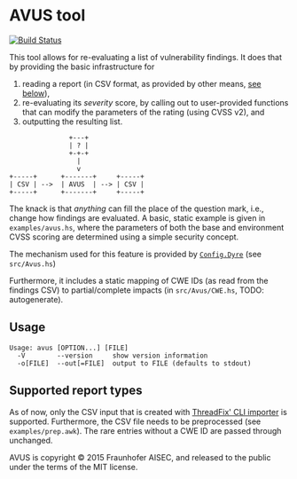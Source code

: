 # AVUS tool

[![Build Status](https://travis-ci.org/srenatus/avus.svg)](https://travis-ci.org/srenatus/avus)

This tool allows for re-evaluating a list of vulnerability findings.
It does that by providing the basic infrastructure for

1. reading a report (in CSV format, as provided by other means, [see below](#supported-report-types)),
2. re-evaluating its _severity_ score, by calling out to user-provided functions that can modify the parameters of the rating (using CVSS v2), and
3. outputting the resulting list.

```raw
               +---+
               | ? |
               +-+-+
                 |
                 v
+-----+      +-------+     +-----+
| CSV | -->  | AVUS  | --> | CSV |
+-----+      +-------+     +-----+
```

The knack is that _anything_ can fill the place of the question mark, i.e., change how findings are evaluated.
A basic, static example is given in `examples/avus.hs`, where the parameters of both the base and environment CVSS scoring are determined using a simple security concept.

The mechanism used for this feature is provided by [`Config.Dyre`](http://hackage.haskell.org/package/dyre) (see `src/Avus.hs`)

Furthermore, it includes a static mapping of CWE IDs (as read from the findings CSV) to partial/complete impacts (in `src/Avus/CWE.hs`, TODO: autogenerate).

## Usage

```raw
Usage: avus [OPTION...] [FILE]
  -V        --version     show version information
  -o[FILE]  --out[=FILE]  output to FILE (defaults to stdout)
```

## Supported report types

As of now, only the CSV input that is created with [ThreadFix' CLI importer](https://github.com/denimgroup/threadfix/wiki/CLI-Importers) is supported.
Furthermore, the CSV file needs to be preprocessed (see `examples/prep.awk`).
The rare entries without a CWE ID are passed through unchanged.

AVUS is copyright © 2015 Fraunhofer AISEC, and released to the public under the terms of the MIT license.
